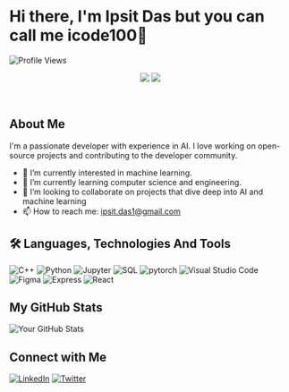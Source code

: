 # Hi there, I'm Ipsit Das but you can call me icode100👋

![Profile Views](https://komarev.com/ghpvc/?username=icode100&color=blue)

<p align="center">
  <a href="https://www.linkedin.com/in/ipsit-das/"><img src="https://img.shields.io/badge/LinkedIn-0077B5?style=for-the-badge&logo=linkedin&logoColor=white"></a>
  <a href="https://www.leetcode.com/icode100"><img src="https://img.shields.io/badge/-LeetCode-77cf46?style=for-the-badge&logo=LeetCode&logoColor=black"></a>
<!--   <a href="https://icode100.github.io/icode100.github.io/"><img src="https://img.shields.io/badge/My Portfolio-888F16?style=for-the-badge&logo=My portfolio&logoColor=white"></a> -->
</p>
<br>

## About Me

I'm a passionate developer with experience in AI. I love working on open-source projects and contributing to the developer community.

- 🔭 I’m currently interested in machine learning.
- 🌱 I’m currently learning computer science and engineering.
- 👯 I’m looking to collaborate on projects that dive deep into AI and machine learning
- 📫 How to reach me: ipsit.das1@gmail.com

## 🛠 Languages, Technologies And Tools
![C++](https://img.shields.io/badge/c++-%2300599C.svg?style=for-the-badge&logo=c%2B%2B&logoColor=white)
![Python](https://img.shields.io/badge/python-3670A0?style=for-the-badge&logo=python&logoColor=ffdd54)
![Jupyter](https://img.shields.io/badge/jupyter-%23E34F26.svg?style=for-the-badge&logo=jupyter&logoColor=white)
![SQL](https://img.shields.io/badge/sql-%23593d88.svg?style=for-the-badge&logo=sql&logoColor=white)
![pytorch](https://img.shields.io/badge/pytorch-%2300599C.svg?style=for-the-badge&logo=pytorch&logoColor=white)
![Visual Studio Code](https://img.shields.io/badge/Visual%20Studio%20Code-0078d7.svg?style=for-the-badge&logo=visual-studio-code&logoColor=white)
![Figma](https://img.shields.io/badge/figma-%23F24E1E.svg?style=for-the-badge&logo=figma&logoColor=white)
![Express](https://img.shields.io/badge/express-%2300599C.svg?style=for-the-badge&logo=express&logoColor=white)
![React](https://img.shields.io/badge/react-%04DBFC.svg?style=for-the-badge&logo=react&logoColor=white)


## My GitHub Stats

![Your GitHub Stats](https://github-readme-stats.vercel.app/api?username=icode100&show_icons=true&theme=radical)

## Connect with Me

[![LinkedIn](https://img.shields.io/badge/LinkedIn-blue?style=flat&logo=linkedin)](https://www.linkedin.com/in/ipsit-das)
[![Twitter](https://img.shields.io/badge/Twitter-blue?style=flat&logo=twitter)](https://twitter.com/icode100)
